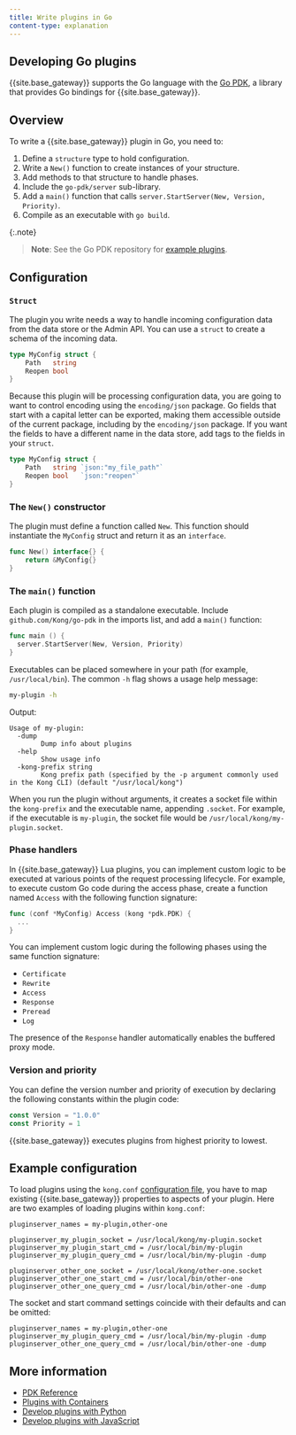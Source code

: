 ```yaml
---
title: Write plugins in Go
content-type: explanation
---
```


## Developing Go plugins

{{site.base_gateway}} supports the Go language with the [Go PDK](https://pkg.go.dev/github.com/Kong/go-pdk), a library that provides Go bindings for {{site.base_gateway}}.

## Overview

To write a {{site.base_gateway}} plugin in Go, you need to:

1. Define a `structure` type to hold configuration.
2. Write a `New()` function to create instances of your structure.
3. Add methods to that structure to handle phases.
4. Include the `go-pdk/server` sub-library.
5. Add a `main()` function that calls `server.StartServer(New, Version, Priority)`.
6. Compile as an executable with `go build`.

{:.note}
> **Note**: See the Go PDK repository for [example plugins](https://github.com/Kong/go-pdk/tree/master/examples).

## Configuration

### `Struct`
The plugin you write needs a way to handle incoming configuration data from the data store or the Admin API.
You can use a `struct` to create a schema of the incoming data.

```go
type MyConfig struct {
    Path   string
    Reopen bool
}
```
Because this plugin will be processing configuration data, you are going to want to control encoding using the `encoding/json` package.
Go fields that start with a capital letter can be exported, making them accessible outside of the current package, including by the `encoding/json` package.
If you want the fields to have a different name in the data store, add tags to the fields in your `struct`.

```go
type MyConfig struct {
    Path   string `json:"my_file_path"`
    Reopen bool   `json:"reopen"`
}
```

### The `New()` constructor

The plugin must define a function called `New`.
This function should instantiate the `MyConfig` struct and return it as an `interface`.

```go
func New() interface{} {
    return &MyConfig{}
}
```

### The `main()` function

Each plugin is compiled as a standalone executable. Include `github.com/Kong/go-pdk` in
the imports list, and add a `main()` function:

```go
func main () {
  server.StartServer(New, Version, Priority)
}
```

Executables can be placed somewhere in your path (for example,
`/usr/local/bin`). The common `-h` flag shows a usage help message:

```sh
my-plugin -h
```

Output:
```
Usage of my-plugin:
  -dump
        Dump info about plugins
  -help
        Show usage info
  -kong-prefix string
        Kong prefix path (specified by the -p argument commonly used in the Kong CLI) (default "/usr/local/kong")
```

When you run the plugin without arguments, it creates a socket file within the
`kong-prefix` and the executable name, appending `.socket`.
For example, if the executable is `my-plugin`, the socket file would be
`/usr/local/kong/my-plugin.socket`.


### Phase handlers

In {{site.base_gateway}} Lua plugins, you can implement custom logic to be executed at
various points of the request processing lifecycle. For example, to execute
custom Go code during the access phase, create a function named `Access` with the following function signature:

```go
func (conf *MyConfig) Access (kong *pdk.PDK) {
  ...
}
```

You can implement custom logic during the following phases using the same function signature:

- `Certificate`
- `Rewrite`
- `Access`
- `Response`
- `Preread`
- `Log`

The presence of the `Response` handler automatically enables the buffered proxy mode.

### Version and priority

You can define the version number and priority of execution
by declaring the following constants within the plugin code:

```go
const Version = "1.0.0"
const Priority = 1
```

{{site.base_gateway}} executes plugins from highest priority to lowest.

## Example configuration

To load plugins using the `kong.conf` [configuration file](/gateway/latest/production/kong-conf/), you have to map existing {{site.base_gateway}} properties to aspects of your plugin.
Here are two examples of loading plugins within `kong.conf`:

```
pluginserver_names = my-plugin,other-one

pluginserver_my_plugin_socket = /usr/local/kong/my-plugin.socket
pluginserver_my_plugin_start_cmd = /usr/local/bin/my-plugin
pluginserver_my_plugin_query_cmd = /usr/local/bin/my-plugin -dump

pluginserver_other_one_socket = /usr/local/kong/other-one.socket
pluginserver_other_one_start_cmd = /usr/local/bin/other-one
pluginserver_other_one_query_cmd = /usr/local/bin/other-one -dump

```

The socket and start command settings coincide with
their defaults and can be omitted:

```
pluginserver_names = my-plugin,other-one
pluginserver_my_plugin_query_cmd = /usr/local/bin/my-plugin -dump
pluginserver_other_one_query_cmd = /usr/local/bin/other-one -dump
```

## More information

* [PDK Reference](/gateway/latest/plugin-development/pdk/)
* [Plugins with Containers](/gateway/latest/plugin-development/pluginserver/plugins-kubernetes/)
* [Develop plugins with Python](/gateway/latest/plugin-development/pluginserver/python/)
* [Develop plugins with JavaScript](/gateway/latest/plugin-development/pluginserver/javascript/)
